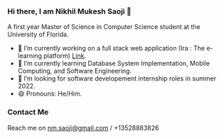 ### Hi there, I am Nikhil Mukesh Saoji 👋

A first year Master of Science in Computer Science student at the University of Florida.

- 🔭 I’m currently working on a full stack web application (Ira : The e-learning platform) [Link](https://github.com/fourth-idiot/ira).
- 🌱 I’m currently learning Database System Implementation, Mobile Computing, and Software Engineering.
- 🤔 I’m looking for software developement internship roles in summer 2022.
- 😄 Pronouns: He/Him.

### Contact Me
Reach me on nm.saoji@gmail.com / +13528883826

[linkedin]: https://www.linkedin.com/in/nikhil-saoji/
